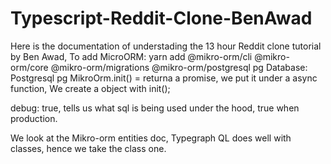 # Typescript-Reddit-Clone-BenAwad

Here is the documentation of understading the 13 hour Reddit clone tutorial by Ben Awad,
To add MicroORM:
yarn add @mikro-orm/cli @mikro-orm/core @mikro-orm/migrations @mikro-orm/postgresql pg
Database: Postgresql pg 
MikroOrm.init() = returna a promise, we put it under a async function,
We create a object with init();

debug: true, tells us what sql is being used under the hood, true when production.


We look at the Mikro-orm entities doc, Typegraph QL does well with classes, hence we take the class one.
